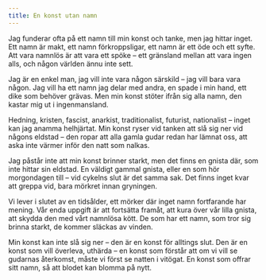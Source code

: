 ```yaml
---
title: En konst utan namn
---
```

Jag funderar ofta på ett namn till min konst och tanke, men jag hittar inget. Ett namn är makt, ett namn förkroppsligar, ett namn är ett öde och ett syfte. Att vara namnlös är att vara ett spöke – ett gränsland mellan att vara ingen alls, och någon världen ännu inte sett.

Jag är en enkel man, jag vill inte vara någon särskild – jag vill bara vara någon. Jag vill ha ett namn jag delar med andra, en spade i min hand, ett dike som behöver grävas. Men min konst stöter ifrån sig alla namn, den kastar mig ut i ingenmansland.

Hedning, kristen, fascist, anarkist, traditionalist, futurist, nationalist – inget kan jag anamma helhjärtat. Min konst ryser vid tanken att slå sig ner vid någons eldstad – den ropar att alla gamla gudar redan har lämnat oss, att aska inte värmer inför den natt som nalkas.

Jag påstår inte att min konst brinner starkt, men det finns en gnista där, som inte hittar sin eldstad. En väldigt gammal gnista, eller en som hör morgondagen till – vid cykelns slut är det samma sak. Det finns inget kvar att greppa vid, bara mörkret innan gryningen.

Vi lever i slutet av en tidsålder, ett mörker där inget namn fortfarande har mening. Vår enda uppgift är att fortsätta framåt, att kura över vår lilla gnista, att skydda den med vårt namnlösa kött. De som har ett namn, som tror sig brinna starkt, de kommer släckas av vinden.

Min konst kan inte slå sig ner – den är en konst för alltings slut. Den är en konst som vill överleva, uthärda – en konst som förstår att om vi vill se gudarnas återkomst, måste vi först se natten i vitögat. En konst som offrar sitt namn, så att blodet kan blomma på nytt.
